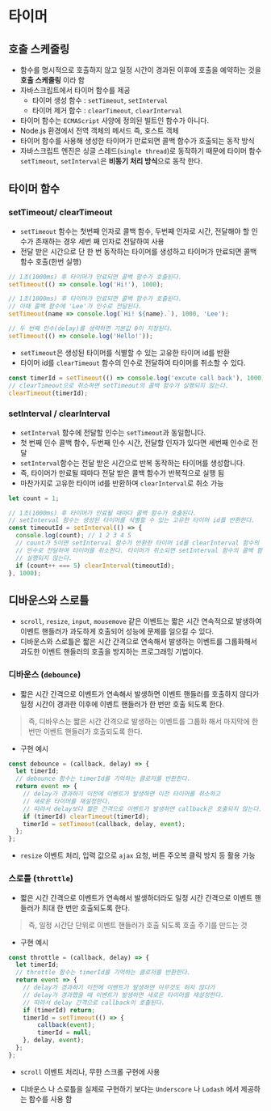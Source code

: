 ﻿# 타이머

## 호출 스케줄링
- 함수를 명시적으로 호출하지 않고 일정 시간이 경과된 이후에 호출을 예약하는 것을 **호출 스케줄링** 이라 함
- 자바스크립트에서 타이머 함수를 제공
	- 타이머 생성 함수 : `setTimeout`, `setInterval`
	- 타이머 제거 함수 : `clearTimeout`, `clearInterval`
- 타이머 함수는 `ECMAScript` 사양에 정의된 빌트인 함수가 아니다.
- Node.js  환경에서 전역 객체의 메서드 즉, 호스트 객체
- 타이머 함수를 사용해 생성한 타이머가 만료되면 콜백 함수가 호출되는 동작 방식
- 자바스크립트 엔진은 싱글 스레드(`single thread`)로 동작하기 때문에 타이머 함수 `setTimeout`, `setInterval`은 **비동기 처리 방식**으로 동작 한다.

## 타이머 함수

### setTimeout/ clearTimeout
- `setTimeout` 함수는 첫번째 인자로 콜백 함수, 두번째 인자로 시간, 전달해야 할 인수가 존재하는 경우 세번 째 인자로 전달하여 사용
- 전달 받은 시간으로 단 한 번 동작하는 타이머를 생성하고 타이머가 만료되면 콜백 함수 호출(한번 실행)

```js
// 1초(1000ms) 후 타이머가 만료되면 콜백 함수가 호출된다.
setTimeout(() => console.log('Hi!'), 1000);

// 1초(1000ms) 후 타이머가 만료되면 콜백 함수가 호출된다.
// 이때 콜백 함수에 'Lee'가 인수로 전달된다.
setTimeout(name => console.log(`Hi! ${name}.`), 1000, 'Lee');

// 두 번째 인수(delay)를 생략하면 기본값 0이 지정된다.
setTimeout(() => console.log('Hello!'));
```

- `setTimeout`은 생성된 타이머를 식별할 수 있는 고유한 타이머 id를 반환
- 타이머 id를 `clearTimeout` 함수의 인수로 전달하여 타이머를 취소할 수 있다.

```js
const timerId = setTimeout(() => console.log('excute call back'), 1000);
// clearTimeout으로 취소하면 setTimeout의 콜백 함수가 실행되지 않는다.
clearTimeout(timerId);
```

### setInterval / clearInterval
- `setInterval` 함수에 전달할 인수는 `setTimeout`과 동일합니다.
- 첫 번째 인수 콜백 함수, 두번째 인수 시간, 전달할 인자가 있다면 세번째 인수로 전달
- `setInterval`함수는 전달 받은 시간으로 반복 동작하는 타이머를 생성합니다.
- 즉, 타이머가 만료될 때마다 전달 받은 콜백 함수가 반복적으로 실행 됨
- 마찬가지로 고유한 타이머 id를 반환하며 `clearInterval`로 취소 가능

```js
let count = 1;

// 1초(1000ms) 후 타이머가 만료될 때마다 콜백 함수가 호출된다.
// setInterval 함수는 생성된 타이머를 식별할 수 있는 고유한 타이머 id를 반환한다.
const timeoutId = setInterval(() => {
  console.log(count); // 1 2 3 4 5
  // count가 5이면 setInterval 함수가 반환한 타이머 id를 clearInterval 함수의
  // 인수로 전달하여 타이머를 취소한다. 타이머가 취소되면 setInterval 함수의 콜백 함수가
  // 실행되지 않는다.
  if (count++ === 5) clearInterval(timeoutId);
}, 1000);
```

## 디바운스와 스로틀
- `scroll`, `resize`, `input`, `mousemove` 같은 이벤트는 짧은 시간 연속적으로 발생하여 이벤트 핸들러가 과도하게 호출되어 성능에 문제를 일으킬 수 있다.
- 디바운스와 스로틀은 짧은 시간 간격으로 연속해서 발생하는 이벤트를 그룹화해서 과도한 이벤트 핸들러의 호출을 방지하는 프로그래밍 기법이다.

### 디바운스 (`debounce`)
- 짧은 시간 간격으로 이벤트가 연속해서 발생하면 이벤트 핸들러를 호출하지 않다가 일정 시간이 경과한 이후에 이벤트 핸들러가 한 번만 호출 되도록 한다.
> 즉, 디바우스는 짧은 시간 간격으로 발생하는 이벤트를 그룹화 해서 마지막에 한 번만 이벤트 핸들러가 호출되도록 한다.
- 구현 예시

```js
const debounce = (callback, delay) => {
  let timerId;
  // debounce 함수는 timerId를 기억하는 클로저를 반환한다.
  return event => {
    // delay가 경과하기 이전에 이벤트가 발생하면 이전 타이머를 취소하고
    // 새로운 타이머를 재설정한다.
    // 따라서 delay보다 짧은 간격으로 이벤트가 발생하면 callback은 호출되지 않는다.
    if (timerId) clearTimeout(timerId);
    timerId = setTimeout(callback, delay, event);
  };
};
```

- `resize` 이벤트 처리,  입력 값으로 `ajax` 요청, 버튼 주오복 클릭 방지 등 활용 가능

### 스로틀 (`throttle`)
-  짧은 시간 간격으로 이벤트가 연속해서 발생하더라도 일정 시간 간격으로 이벤트 핸들러가 최대 한 번만 호출되도록 한다.
> 즉, 일정 시간단 단위로 이벤트 핸들러가 호출 되도록 호출 주기를 만드는 것
- 구현 예시

```js
const throttle = (callback, delay) => {
  let timerId;
  // throttle 함수는 timerId를 기억하는 클로저를 반환한다.
  return event => {
    // delay가 경과하기 이전에 이벤트가 발생하면 아무것도 하지 않다가
    // delay가 경과했을 때 이벤트가 발생하면 새로운 타이머를 재설정한다.
    // 따라서 delay 간격으로 callback이 호출된다.
    if (timerId) return;
    timerId = setTimeout(() => {
        callback(event);
        timerId = null;
    }, delay, event);
  };
};
```

- `scroll` 이벤트 처리나, 무한 스크롤 구현에 사용

- 디바운스 나 스로틀을 실제로 구현하기 보다는 `Underscore` 나 `Lodash` 에서 제공하는 함수를 사용 함
